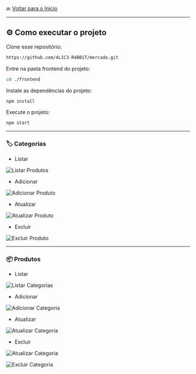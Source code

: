🔙 [Voltar para o Início](https://github.com/4L1C3-R4BB1T/mercado "Voltar para o Início")

---

## ⚙️ Como executar o projeto

Clone esse repositório:

```bash
https://github.com/4L1C3-R4BB1T/mercado.git
```

Entre na pasta frontend do projeto:

```bash
cd ./frontend
```

Instale as dependências do projeto:

```bash
npm install
```

Execute o projeto:

```bash
npm start
```

---

### 🏷️ Categorias

* Listar

![Listar Produtos](https://github.com/4L1C3-R4BB1T/mercado/blob/main/_assets/listar-produtos.png)

* Adicionar

![Adicionar Produto](https://github.com/4L1C3-R4BB1T/mercado/blob/main/_assets/adicionar-produto.png)

* Atualizar

![Atualizar Produto](https://github.com/4L1C3-R4BB1T/mercado/blob/main/_assets/atualizar-produto.png)

* Excluir

![Excluir Produto](https://github.com/4L1C3-R4BB1T/mercado/blob/main/_assets/excluir-produto.png)

---

### 📦 Produtos

* Listar

![Listar Categorias](https://github.com/4L1C3-R4BB1T/mercado/blob/main/_assets/listar-categorias.png)

* Adicionar

![Adicionar Categoria](https://github.com/4L1C3-R4BB1T/mercado/blob/main/_assets/adicionar-categoria.png)

* Atualizar

![Atualizar Categoria](https://github.com/4L1C3-R4BB1T/mercado/blob/main/_assets/atualizar-categoria.png)

* Excluir

![Atualizar Categoria](https://github.com/4L1C3-R4BB1T/mercado/blob/main/_assets/excluir-categoria.png)

![Excluir Categoria](https://github.com/4L1C3-R4BB1T/mercado/blob/main/_assets/excluir-categoria.png)
